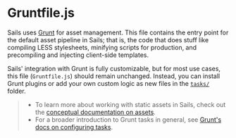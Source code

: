 # Gruntfile.js


Sails uses [Grunt](http://gruntjs.com) for asset management. This file contains the entry point for the default asset pipeline in Sails; that is, the code that does stuff like compiling LESS stylesheets, minifying scripts for production, and precompiling and injecting client-side templates.

Sails' integration with Grunt is fully customizable, but for most use cases, this file (`Gruntfile.js`) should remain unchanged.  Instead, you can install Grunt plugins or add your own custom logic as new files in the [`tasks/`](./tasks) folder.

> + To learn more about working with static assets in Sails, check out the [conceptual documentation on assets](http://sailsjs.org/documentation/concepts/assets).
> + For a broader introduction to Grunt tasks in general, see [Grunt's docs on configuring tasks](http://gruntjs.com/configuring-tasks).


<docmeta name="displayName" value="Gruntfile.js">
